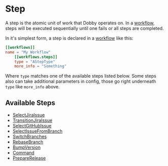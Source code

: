 # Step

A step is the atomic unit of work that Dobby operates on. In a [workflow], steps will be executed sequentially until one fails or all steps are completed.

In it's simplest form, a step is declared in a [workflow] like this:

```toml
[[workflows]]
name = "My Workflow"
    [[workflows.steps]]
    type = "AStepType"
    more_info = "Something"
```

Where `type` matches one of the available steps listed below. Some steps also can take additional parameters in config, those go right underneath `type` like `more_info` above.

## Available Steps

- [SelectJiraIssue](./SelectJiraIssue.md)
- [TransitionJiraIssue](./TransitionJiraIssue.md)
- [SelectGitHubIssue](./SelectGitHubIssue.md)
- [SelectIssueFromBranch](./SelectIssueFromBranch.md)
- [SwitchBranches](./SwitchBranches.md)
- [RebaseBranch](./RebaseBranch.md)
- [BumpVersion](./BumpVersion.md)
- [Command](./Command.md)
- [PrepareRelease](./PrepareRelease.md)

[workflow]: ../workflow.md
